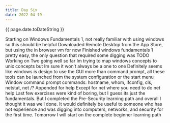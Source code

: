 ```yaml
---
title: Day Six
date: 2022-04-19
---
```


{{ page.date.toDateString }}

Starting on Windows Fundamentals 1, not really familiar with using windows so this should be helpful
Downloaded Remote Desktop from the App Store, but using the in browser vm for now
Finished windows fundamentals 1 pretty easy, the only question that required some digging was TODO
Working on Two  going well so far Im trying to map windows concepts to unix concepts but Im sure it won’t always be a one to one
Definitely seems like windows is design to use the GUI more than command prompt, all these tools can be launched from the system configuration or the start menu
Window command prompt commands: hostname, whom, ifconfig, cls, netstat, net
/? Appended for help
Except for net where you need to do net help
Last few exercises were kind of boring, but I guess its just the fundamentals.
But I completed the Pre-Security learning path and overall I thought it was well done. It would definitely be useful to someone who has not experience and was digging into computers, networks, and security for the first time.
Tomorrow I will start on the complete beginner learning path